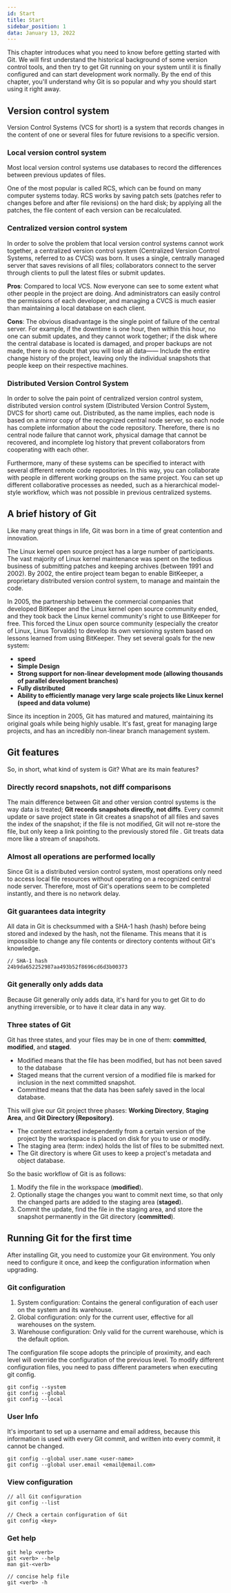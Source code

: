 ```yaml
---
id: Start
title: Start
sidebar_position: 1
data: January 13, 2022
---
```


This chapter introduces what you need to know before getting started with Git. We will first understand the historical background of some version control tools, and then try to get Git running on your system until it is finally configured and can start development work normally. By the end of this chapter, you'll understand why Git is so popular and why you should start using it right away.

## Version control system

Version Control Systems (VCS for short) is a system that records changes in the content of one or several files for future revisions to a specific version.

### Local version control system

Most local version control systems use databases to record the differences between previous updates of files.

One of the most popular is called RCS, which can be found on many computer systems today. RCS works by saving patch sets (patches refer to changes before and after file revisions) on the hard disk; by applying all the patches, the file content of each version can be recalculated.

### Centralized version control system

In order to solve the problem that local version control systems cannot work together, a centralized version control system (Centralized Version Control Systems, referred to as CVCS) was born. It uses a single, centrally managed server that saves revisions of all files; collaborators connect to the server through clients to pull the latest files or submit updates.

**Pros**: Compared to local VCS. Now everyone can see to some extent what other people in the project are doing. And administrators can easily control the permissions of each developer, and managing a CVCS is much easier than maintaining a local database on each client.

**Cons**: The obvious disadvantage is the single point of failure of the central server. For example, if the downtime is one hour, then within this hour, no one can submit updates, and they cannot work together; if the disk where the central database is located is damaged, and proper backups are not made, there is no doubt that you will lose all data—— Include the entire change history of the project, leaving only the individual snapshots that people keep on their respective machines.

### Distributed Version Control System

In order to solve the pain point of centralized version control system, distributed version control system (Distributed Version Control System, DVCS for short) came out. Distributed, as the name implies, each node is based on a mirror copy of the recognized central node server, so each node has complete information about the code repository. Therefore, there is no central node failure that cannot work, physical damage that cannot be recovered, and incomplete log history that prevent collaborators from cooperating with each other.

Furthermore, many of these systems can be specified to interact with several different remote code repositories. In this way, you can collaborate with people in different working groups on the same project. You can set up different collaborative processes as needed, such as a hierarchical model-style workflow, which was not possible in previous centralized systems.

## A brief history of Git

Like many great things in life, Git was born in a time of great contention and innovation.

The Linux kernel open source project has a large number of participants. The vast majority of Linux kernel maintenance was spent on the tedious business of submitting patches and keeping archives (between 1991 and 2002). By 2002, the entire project team began to enable BitKeeper, a proprietary distributed version control system, to manage and maintain the code.

In 2005, the partnership between the commercial companies that developed BitKeeper and the Linux kernel open source community ended, and they took back the Linux kernel community's right to use BitKeeper for free. This forced the Linux open source community (especially the creator of Linux, Linus Torvalds) to develop its own versioning system based on lessons learned from using BitKeeper. They set several goals for the new system:

-   **speed**
-   **Simple Design**
-   **Strong support for non-linear development mode (allowing thousands of parallel development branches)**
-   **Fully distributed**
-   **Ability to efficiently manage very large scale projects like Linux kernel (speed and data volume)**

Since its inception in 2005, Git has matured and matured, maintaining its original goals while being highly usable. It's fast, great for managing large projects, and has an incredibly non-linear branch management system.

## Git features

So, in short, what kind of system is Git? What are its main features?

### Directly record snapshots, not diff comparisons

The main difference between Git and other version control systems is the way data is treated; **Git records snapshots directly, not diffs**. Every commit update or save project state in Git creates a snapshot of all files and saves the index of the snapshot; if the file is not modified, Git will not re-store the file, but only keep a link pointing to the previously stored file . Git treats data more like a stream of snapshots.

### Almost all operations are performed locally

Since Git is a distributed version control system, most operations only need to access local file resources without operating on a recognized central node server. Therefore, most of Git's operations seem to be completed instantly, and there is no network delay.

### Git guarantees data integrity

All data in Git is checksummed with a SHA-1 hash (hash) before being stored and indexed by the hash, not the filename. This means that it is impossible to change any file contents or directory contents without Git's knowledge.

```shell
// SHA-1 hash
24b9da652252987aa493b52f8696cd6d3b00373
```

### Git generally only adds data

Because Git generally only adds data, it's hard for you to get Git to do anything irreversible, or to have it clear data in any way.

### Three states of Git

Git has three states, and your files may be in one of them: **committed**, **modified**, and **staged**.

-   Modified means that the file has been modified, but has not been saved to the database
-   Staged means that the current version of a modified file is marked for inclusion in the next committed snapshot.
-   Committed means that the data has been safely saved in the local database.

This will give our Git project three phases: **Working Directory**, **Staging Area**, and **Git Directory (Repository)**.

-   The content extracted independently from a certain version of the project by the workspace is placed on disk for you to use or modify.
-   The staging area (term: index) holds the list of files to be submitted next.
-   The Git directory is where Git uses to keep a project's metadata and object database.

So the basic workflow of Git is as follows:

1. Modify the file in the workspace (**modified**).
2. Optionally stage the changes you want to commit next time, so that only the changed parts are added to the staging area (**staged**).
3. Commit the update, find the file in the staging area, and store the snapshot permanently in the Git directory (**committed**).

## Running Git for the first time

After installing Git, you need to customize your Git environment. You only need to configure it once, and keep the configuration information when upgrading.

### Git configuration

1. System configuration: Contains the general configuration of each user on the system and its warehouse.
2. Global configuration: only for the current user, effective for all warehouses on the system.
3. Warehouse configuration: Only valid for the current warehouse, which is the default option.

The configuration file scope adopts the principle of proximity, and each level will override the configuration of the previous level. To modify different configuration files, you need to pass different parameters when executing git config.

```shell
git config --system
git config --global
git config --local
```

### User Info

It's important to set up a username and email address, because this information is used with every Git commit, and written into every commit, it cannot be changed.

```shell
git config --global user.name <user-name>
git config --global user.email <email@email.com>
```

### View configuration

```shell
// all Git configuration
git config --list

// Check a certain configuration of Git
git config <key>
```

### Get help

```shell
git help <verb>
git <verb> --help
man git-<verb>

// concise help file
git <verb> -h
```
